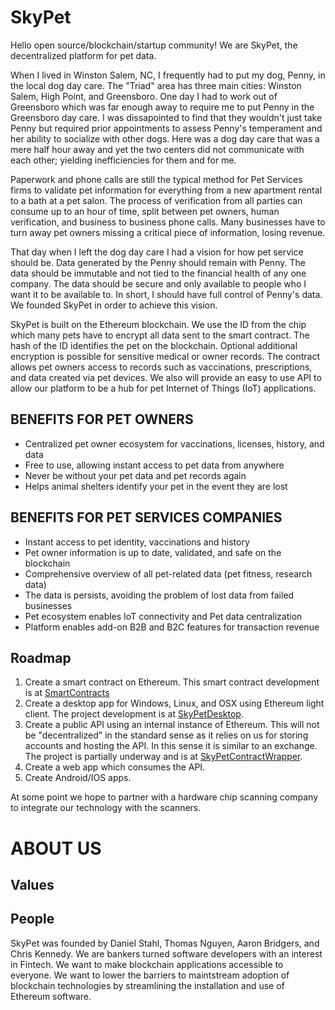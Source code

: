 # SkyPet
Hello open source/blockchain/startup community!  We are SkyPet, the decentralized platform for pet data.  

When I lived in Winston Salem, NC, I frequently had to put my dog, Penny, in the local dog day care.  The "Triad" area has three main cities: Winston Salem, High Point, and Greensboro.  One day I had to work out of Greensboro which was far enough away to require me to put Penny in the Greensboro day care.  I was dissapointed to find that they wouldn't just take Penny but required prior appointments to assess Penny's temperament and her ability to socialize with other dogs.  Here was a dog day care that was a mere half hour away and yet the two centers did not communicate with each other; yielding inefficiencies for them and for me.  

Paperwork and phone calls are still the typical method for Pet Services firms to validate pet information for everything from a new apartment rental to a bath at a pet salon.  The process of verification from all parties can consume up to an hour of time, split between pet owners, human verification, and business to business phone calls. Many businesses have to turn away pet owners missing a critical piece of information, losing revenue.

That day when I left the dog day care I had a vision for how pet service should be.  Data generated by the Penny should remain with Penny.  The data should be immutable and not tied to the financial health of any one company.  The data should be secure and only available to people who I want it to be available to.  In short, I should have full control of Penny's data.  We founded SkyPet in order to achieve this vision.

SkyPet is built on the Ethereum blockchain.  We use the ID from the chip which many pets have to encrypt all data sent to the smart contract.  The hash of the ID identifies the pet on the blockchain.  Optional additional encryption is possible for sensitive medical or owner records.  The contract allows pet owners access to records such as vaccinations, prescriptions, and data created via pet devices. We also will provide an easy to use API to allow our platform to be a hub for pet Internet of Things (IoT) applications. 

## BENEFITS FOR PET OWNERS
* Centralized pet owner ecosystem for vaccinations, licenses, history, and data
* Free to use, allowing instant access to pet data from anywhere
* Never be without your pet data and pet records again
* Helps animal shelters identify your pet in the event they are lost

## BENEFITS FOR PET SERVICES COMPANIES
* Instant access to pet identity, vaccinations and history
* Pet owner information is up to date, validated, and safe on the blockchain
* Comprehensive overview of all pet-related data (pet fitness, research data)
* The data is persists, avoiding the problem of lost data from failed businesses
* Pet ecosystem enables IoT connectivity and Pet data centralization
* Platform enables add-on B2B and B2C features for transaction revenue

## Roadmap

1. Create a smart contract on Ethereum.  This smart contract development is at [SmartContracts](https://github.com/SkyPet/SmartContracts)
2. Create a desktop app for Windows, Linux, and OSX using Ethereum light client.  The project development is at [SkyPetDesktop](https://github.com/SkyPet/SkyPetDesktop).
3. Create a public API using an internal instance of Ethereum.  This will not be "decentralized" in the standard sense as it relies on us for storing accounts and hosting the API.  In this sense it is similar to an exchange.  The project is partially underway and is at [SkyPetContractWrapper](https://github.com/SkyPet/SkyPetContractWrapper).
4. Create a web app which consumes the API.  
5. Create Android/IOS apps.  

At some point we hope to partner with a hardware chip scanning company to integrate our technology with the scanners.  

# ABOUT US
## Values

## People
SkyPet was founded by Daniel Stahl, Thomas Nguyen, Aaron Bridgers, and Chris Kennedy. We are bankers turned software developers with an interest in Fintech.  We want to make blockchain applications accessible to everyone.  We want to lower the barriers to maintstream adoption of blockchain technologies by streamlining the installation and use of Ethereum software. 

